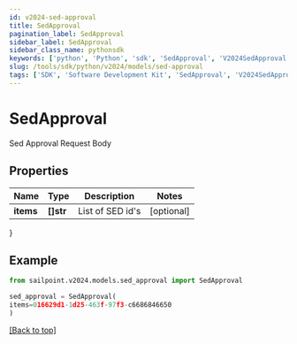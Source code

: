 ```yaml
---
id: v2024-sed-approval
title: SedApproval
pagination_label: SedApproval
sidebar_label: SedApproval
sidebar_class_name: pythonsdk
keywords: ['python', 'Python', 'sdk', 'SedApproval', 'V2024SedApproval']
slug: /tools/sdk/python/v2024/models/sed-approval
tags: ['SDK', 'Software Development Kit', 'SedApproval', 'V2024SedApproval']
---
```


# SedApproval

Sed Approval Request Body

## Properties

| Name      | Type      | Description      | Notes      |
| --------- | --------- | ---------------- | ---------- |
| **items** | **[]str** | List of SED id's | [optional] |

}

## Example

```python
from sailpoint.v2024.models.sed_approval import SedApproval

sed_approval = SedApproval(
items=016629d1-1d25-463f-97f3-c6686846650
)

```

[[Back to top]](#)
